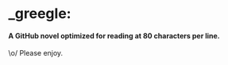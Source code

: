 _greegle:
=========
#### A GitHub novel optimized for reading at 80 characters per line.


\o/ Please enjoy.
